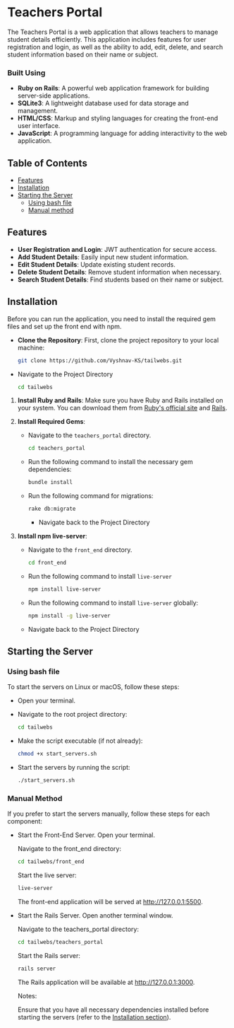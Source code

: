 # Teachers Portal

The Teachers Portal is a web application that allows teachers to manage student details efficiently. This application includes features for user registration and login, as well as the ability to add, edit, delete, and search student information based on their name or subject.

### Built Using
- **Ruby on Rails**: A powerful web application framework for building server-side applications.
- **SQLite3**: A lightweight database used for data storage and management.
- **HTML/CSS**: Markup and styling languages for creating the front-end user interface.
- **JavaScript**: A programming language for adding interactivity to the web application.

## Table of Contents
- [Features](#features)
- [Installation](#installation)
- [Starting the Server](#starting-the-server)
  - [Using bash file](#using-bash-file)
  - [Manual method](#manual-method)


## Features
- **User Registration and Login**: JWT authentication for secure access.
- **Add Student Details**: Easily input new student information.
- **Edit Student Details**: Update existing student records.
- **Delete Student Details**: Remove student information when necessary.
- **Search Student Details**: Find students based on their name or subject.

## Installation
Before you can run the application, you need to install the required gem files and set up the front end with npm.

 - **Clone the Repository**:
   First, clone the project repository to your local machine:

   ```bash
   git clone https://github.com/Vyshnav-KS/tailwebs.git
   ```
- Navigate to the Project Directory

    ```bash
    cd tailwebs
    ```
    
1. **Install Ruby and Rails**: Make sure you have Ruby and Rails installed on your system. You can download them from [Ruby's official site](https://www.ruby-lang.org/en/downloads/) and [Rails](https://rubyonrails.org/).

2. **Install Required Gems**:
   - Navigate to the `teachers_portal` directory.
     ```bash
     cd teachers_portal
     ```
   - Run the following command to install the necessary gem dependencies:
     ```bash
     bundle install
     ```
   - Run the following command for migrations:
     ```bash
     rake db:migrate
     ```

     - Navigate back to the Project Directory

3. **Install npm live-server**:
   - Navigate to the `front_end` directory.
     ```bash
     cd front_end
     ```
   - Run the following command to install `live-server`
     ```bash
     npm install live-server
     ```
   - Run the following command to install `live-server` globally:
     ```bash
     npm install -g live-server
     ```
    - Navigate back to the Project Directory

## Starting the Server
### Using bash file

To start the servers on Linux or macOS, follow these steps:

- Open your terminal.
- Navigate to the root project directory:

   ```bash
   cd tailwebs
   ```
- Make the script executable (if not already):

    ```bash
    chmod +x start_servers.sh
    ```
- Start the servers by running the script:
    ```bash
    ./start_servers.sh
    ```

### Manual Method
If you prefer to start the servers manually, follow these steps for each component:

- Start the Front-End Server.
  Open your terminal.

   Navigate to the front_end directory:

    ```bash
    cd tailwebs/front_end
    ```
    Start the live server:

    ```bash
    live-server
    ```
    The front-end application will be served at http://127.0.0.1:5500.

- Start the Rails Server.
Open another terminal window.

  Navigate to the teachers_portal directory:

    ```bash
    cd tailwebs/teachers_portal
    ```
    Start the Rails server:

    ```bash
    rails server
    ```
    The Rails application will be available at http://127.0.0.1:3000.

    Notes:

    Ensure that you have all necessary dependencies installed before starting the servers (refer to the [Installation section](#installation)).

